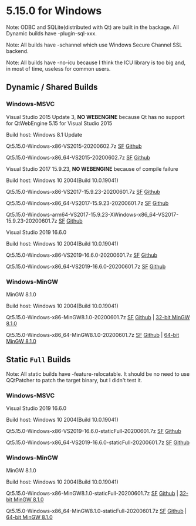 # 5.15.0 for Windows

Note: ODBC and SQLite(distributed with Qt) are built in the backage. All Dynamic builds have -plugin-sql-xxx.

Note: All builds have -schannel which use Windows Secure Channel SSL backend.

Note: All builds have -no-icu because I think the ICU library is too big and, in most of time, useless for common users.

## Dynamic / Shared Builds

### Windows-MSVC

Visual Studio 2015 Update 3, __NO WEBENGINE__ because Qt has no support for QtWebEngine 5.15 for Visual Studio 2015

Build host: Windows 8.1 Update

Qt5.15.0-Windows-x86-VS2015-20200602.7z [SF](https://sourceforge.net/projects/fsu0413-qtbuilds/files/Qt5.15/Windows-x86/Qt5.15.0-Windows-x86-VS2015-20200602.7z) [Github](https://github.com/Fsu0413/QtCompile/releases/download/release/Qt5.15.0-Windows-x86-VS2015-20200602.7z)

Qt5.15.0-Windows-x86_64-VS2015-20200602.7z [SF](https://sourceforge.net/projects/fsu0413-qtbuilds/files/Qt5.15/Windows-x86_64/Qt5.15.0-Windows-x86_64-VS2015-20200602.7z) [Github](https://github.com/Fsu0413/QtCompile/releases/download/release/Qt5.15.0-Windows-x86_64-VS2015-20200602.7z)

Visual Studio 2017 15.9.23, __NO WEBENGINE__ because of compile failure

Build host: Windows 10 2004(Build 10.0.19041)

Qt5.15.0-Windows-x86-VS2017-15.9.23-20200601.7z [SF](https://sourceforge.net/projects/fsu0413-qtbuilds/files/Qt5.15/Windows-x86/Qt5.15.0-Windows-x86-VS2017-15.9.23-20200601.7z) [Github](https://github.com/Fsu0413/QtCompile/releases/download/release/Qt5.15.0-Windows-x86-VS2017-15.9.23-20200601.7z)

Qt5.15.0-Windows-x86_64-VS2017-15.9.23-20200601.7z [SF](https://sourceforge.net/projects/fsu0413-qtbuilds/files/Qt5.15/Windows-x86_64/Qt5.15.0-Windows-x86_64-VS2017-15.9.23-20200601.7z) [Github](https://github.com/Fsu0413/QtCompile/releases/download/release/Qt5.15.0-Windows-x86_64-VS2017-15.9.23-20200601.7z)

Qt5.15.0-Windows-arm64-VS2017-15.9.23-XWindows-x86_64-VS2017-15.9.23-20200601.7z [SF](https://sourceforge.net/projects/fsu0413-qtbuilds/files/Qt5.15/Windows-arm64/Qt5.15.0-Windows-arm64-VS2017-15.9.23-XWindows-x86_64-VS2017-15.9.23-20200601.7z) [Github](https://github.com/Fsu0413/QtCompile/releases/download/release/Qt5.15.0-Windows-arm64-VS2017-15.9.23-XWindows-x86_64-VS2017-15.9.23-20200601.7z)

Visual Studio 2019 16.6.0

Build host: Windows 10 2004(Build 10.0.19041)

Qt5.15.0-Windows-x86-VS2019-16.6.0-20200601.7z [SF](https://sourceforge.net/projects/fsu0413-qtbuilds/files/Qt5.15/Windows-x86/Qt5.15.0-Windows-x86-VS2019-16.6.0-20200601.7z) [Github](https://github.com/Fsu0413/QtCompile/releases/download/release/Qt5.15.0-Windows-x86-VS2019-16.6.0-20200601.7z)

Qt5.15.0-Windows-x86_64-VS2019-16.6.0-20200601.7z [SF](https://sourceforge.net/projects/fsu0413-qtbuilds/files/Qt5.15/Windows-x86_64/Qt5.15.0-Windows-x86_64-VS2019-16.6.0-20200601.7z) [Github](https://github.com/Fsu0413/QtCompile/releases/download/release/Qt5.15.0-Windows-x86_64-VS2019-16.6.0-20200601.7z)

### Windows-MinGW

MinGW 8.1.0

Build host: Windows 10 2004(Build 10.0.19041)

Qt5.15.0-Windows-x86-MinGW8.1.0-20200601.7z [SF](https://sourceforge.net/projects/fsu0413-qtbuilds/files/Qt5.15/Windows-x86/Qt5.15.0-Windows-x86-MinGW8.1.0-20200601.7z) [Github](https://github.com/Fsu0413/QtCompile/releases/download/release/Qt5.15.0-Windows-x86-MinGW8.1.0-20200601.7z) | [32-bit MinGW 8.1.0](https://sourceforge.net/projects/mingw-w64/files/Toolchains%20targetting%20Win32/Personal%20Builds/mingw-builds/8.1.0/threads-posix/dwarf/i686-8.1.0-release-posix-dwarf-rt_v6-rev0.7z)

Qt5.15.0-Windows-x86_64-MinGW8.1.0-20200601.7z [SF](https://sourceforge.net/projects/fsu0413-qtbuilds/files/Qt5.15/Windows-x86_64/Qt5.15.0-Windows-x86_64-MinGW8.1.0-20200601.7z) [Github](https://github.com/Fsu0413/QtCompile/releases/download/release/Qt5.15.0-Windows-x86_64-MinGW8.1.0-20200601.7z) | [64-bit MinGW 8.1.0](https://sourceforge.net/projects/mingw-w64/files/Toolchains%20targetting%20Win64/Personal%20Builds/mingw-builds/8.1.0/threads-posix/seh/x86_64-8.1.0-release-posix-seh-rt_v6-rev0.7z)

## Static `Full` Builds

Note: All static builds have -feature-relocatable. It should be no need to use QQtPatcher to patch the target binary, but I didn't test it.

### Windows-MSVC

Visual Studio 2019 16.6.0

Build host: Windows 10 2004(Build 10.0.19041)

Qt5.15.0-Windows-x86-VS2019-16.6.0-staticFull-20200601.7z [SF](https://sourceforge.net/projects/fsu0413-qtbuilds/files/Qt5.15/Windows-x86/Qt5.15.0-Windows-x86-VS2019-16.6.0-staticFull-20200601.7z) [Github](https://github.com/Fsu0413/QtCompile/releases/download/release/Qt5.15.0-Windows-x86-VS2019-16.6.0-staticFull-20200601.7z)

Qt5.15.0-Windows-x86_64-VS2019-16.6.0-staticFull-20200601.7z [SF](https://sourceforge.net/projects/fsu0413-qtbuilds/files/Qt5.15/Windows-x86_64/Qt5.15.0-Windows-x86_64-VS2019-16.6.0-staticFull-20200601.7z) [Github](https://github.com/Fsu0413/QtCompile/releases/download/release/Qt5.15.0-Windows-x86_64-VS2019-16.6.0-staticFull-20200601.7z)

### Windows-MinGW

MinGW 8.1.0

Build host: Windows 10 2004(Build 10.0.19041)

Qt5.15.0-Windows-x86-MinGW8.1.0-staticFull-20200601.7z [SF](https://sourceforge.net/projects/fsu0413-qtbuilds/files/Qt5.15/Windows-x86/Qt5.15.0-Windows-x86-MinGW8.1.0-staticFull-20200601.7z) [Github](https://github.com/Fsu0413/QtCompile/releases/download/release/Qt5.15.0-Windows-x86-MinGW8.1.0-staticFull-20200601.7z) | [32-bit MinGW 8.1.0](https://sourceforge.net/projects/mingw-w64/files/Toolchains%20targetting%20Win32/Personal%20Builds/mingw-builds/8.1.0/threads-posix/dwarf/i686-8.1.0-release-posix-dwarf-rt_v6-rev0.7z)

Qt5.15.0-Windows-x86_64-MinGW8.1.0-staticFull-20200601.7z [SF](https://sourceforge.net/projects/fsu0413-qtbuilds/files/Qt5.15/Windows-x86_64/Qt5.15.0-Windows-x86_64-MinGW8.1.0-staticFull-20200601.7z) [Github](https://github.com/Fsu0413/QtCompile/releases/download/release/Qt5.15.0-Windows-x86_64-MinGW8.1.0-staticFull-20200601.7z) | [64-bit MinGW 8.1.0](https://sourceforge.net/projects/mingw-w64/files/Toolchains%20targetting%20Win64/Personal%20Builds/mingw-builds/8.1.0/threads-posix/seh/x86_64-8.1.0-release-posix-seh-rt_v6-rev0.7z)
